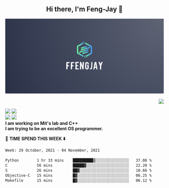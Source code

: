 <h2 align="center"> Hi there, I'm Feng-Jay 👋 </h2>  

![](https://github.com/Feng-Jay/DataStruct/blob/master/Image/1.png)  

<img align="right" src="https://github-readme-stats.vercel.app/api?username=Feng-Jay&show_icons=true&icon_color=CE1D2D&text_color=718096&bg_color=ffffff&hide_title=true" />


&emsp;

![](https://visitor-badge.glitch.me/badge?page_id=Feng-Jay.readme)
![](https://img.shields.io/badge/Concentrate-Cpp-blue)  
![](https://img.shields.io/badge/Rust-primer-orange)
![](https://img.shields.io/badge/Target-OS-9cf)  
**I am working on Mit's lab and C++**  
**I am trying to be an excellent OS programmer.**  


📘 **TIME SPEND THIS WEEK ⬇️**
<!--START_SECTION:waka-->
```text
Week: 29 October, 2021 - 04 November, 2021

Python        1 hr 33 mins    █████████▒░░░░░░░░░░░░░░░   37.08 % 
C             56 mins         █████▓░░░░░░░░░░░░░░░░░░░   22.20 % 
S             26 mins         ██▓░░░░░░░░░░░░░░░░░░░░░░   10.66 % 
Objective-C   15 mins         █▓░░░░░░░░░░░░░░░░░░░░░░░   06.25 % 
Makefile      15 mins         █▓░░░░░░░░░░░░░░░░░░░░░░░   06.12 % 
```
<!--END_SECTION:waka-->
